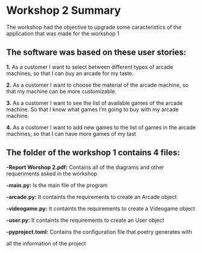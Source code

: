 # Workshop 2 Summary
The workshop had the objective to upgrade some caracteristics of the
application that was made for the workshop 1

## The software was based on these user stories:
**1.** As a customer I want to select between different types of arcade machines, 
	so that I can buy an arcade for my taste.  
 
**2.** As a customer I want to choose the material of the arcade machine, 
	so that my machine can be more customizable.  

**3.** As a customer I want to see the list of available games of the arcade machine. 
	So that I know what games I’m going to buy with my arcade machine.
 
**4.** As a customer I want to add new games to the list of games in the arcade machines, 
	so that I can have more games of my tast
	
## The folder of the workshop 1 contains 4 files:
**-Report Worshop 2.pdf:** Contains all of the diagrams and other 
	requeriments asked in the workshop
 
**-main.py:** Is the main file of the program

**-arcade.py:** It containts the requirements to create an Arcade object

**-videogame.py:** It containts the requirements to create a Videogame object

**-user.py:** It containts the requirements to create an User object

**-pyproject.toml:** Contains the configuration file that poetry generates with

all the information of the project
